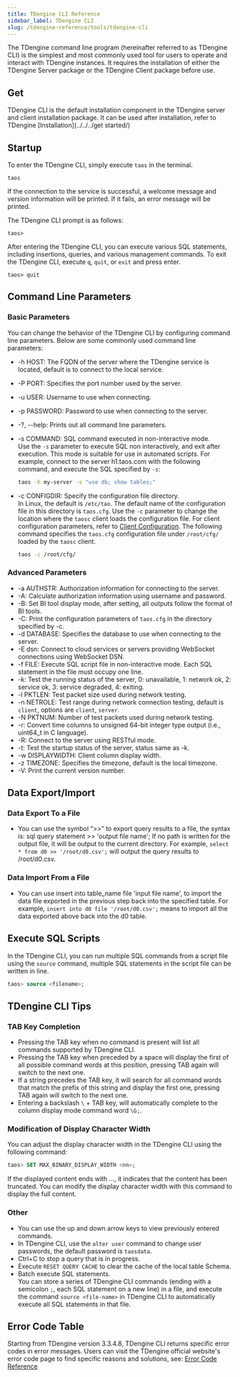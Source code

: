 ```yaml
---
title: TDengine CLI Reference
sidebar_label: TDengine CLI
slug: /tdengine-reference/tools/tdengine-cli
---
```


The TDengine command line program (hereinafter referred to as TDengine CLI) is the simplest and most commonly used tool for users to operate and interact with TDengine instances. It requires the installation of either the TDengine Server package or the TDengine Client package before use.

## Get
TDengine CLI is the default installation component in the TDengine server and client installation package. It can be used after installation, refer to TDengine [Installation](../../../get started/)

## Startup

To enter the TDengine CLI, simply execute `taos` in the terminal.

```shell
taos
```

If the connection to the service is successful, a welcome message and version information will be printed. If it fails, an error message will be printed.

The TDengine CLI prompt is as follows:

```shell
taos>
```

After entering the TDengine CLI, you can execute various SQL statements, including insertions, queries, and various management commands.
To exit the TDengine CLI, execute `q`, `quit`, or `exit` and press enter.

```shell
taos> quit
```

## Command Line Parameters

### Basic Parameters

You can change the behavior of the TDengine CLI by configuring command line parameters. Below are some commonly used command line parameters:

- -h HOST: The FQDN of the server where the TDengine service is located, default is to connect to the local service.
- -P PORT: Specifies the port number used by the server.
- -u USER: Username to use when connecting.
- -p PASSWORD: Password to use when connecting to the server.
- -?, --help: Prints out all command line parameters.
- -s COMMAND: SQL command executed in non-interactive mode.  
    Use the `-s` parameter to execute SQL non interactively, and exit after execution. This mode is suitable for use in automated scripts.
    For example, connect to the server h1.taos.com with the following command, and execute the SQL specified by `-s`:
    ```bash
    taos -h my-server -s "use db; show tables;"
    ```

- -c CONFIGDIR: Specify the configuration file directory.  
    In Linux, the default is `/etc/tao`. The default name of the configuration file in this directory is `taos.cfg`.
    Use the `-c` parameter to change the location where the `taosc` client loads the configuration file. For client configuration parameters, refer to [Client Configuration](../../components/taosc).
    The following command specifies the `taos.cfg` configuration file under `/root/cfg/` loaded by the `taosc` client.

    ```bash
    taos -c /root/cfg/
    ```

### Advanced Parameters

- -a AUTHSTR: Authorization information for connecting to the server.
- -A: Calculate authorization information using username and password.
- -B: Set BI tool display mode, after setting, all outputs follow the format of BI tools.
- -C: Print the configuration parameters of `taos.cfg` in the directory specified by -c.
- -d DATABASE: Specifies the database to use when connecting to the server.
- -E dsn: Connect to cloud services or servers providing WebSocket connections using WebSocket DSN.
- -f FILE: Execute SQL script file in non-interactive mode. Each SQL statement in the file must occupy one line.
- -k: Test the running status of the server, 0: unavailable, 1: network ok, 2: service ok, 3: service degraded, 4: exiting.
- -l PKTLEN: Test packet size used during network testing.
- -n NETROLE: Test range during network connection testing, default is `client`, options are `client`, `server`.
- -N PKTNUM: Number of test packets used during network testing.
- -r: Convert time columns to unsigned 64-bit integer type output (i.e., uint64_t in C language).
- -R: Connect to the server using RESTful mode.
- -t: Test the startup status of the server, status same as -k.
- -w DISPLAYWIDTH: Client column display width.
- -z TIMEZONE: Specifies the timezone, default is the local timezone.
- -V: Print the current version number.

## Data Export/Import

### Data Export To a File

- You can use the symbol “>>” to export query results to a file, the syntax is: sql query statement >> 'output file name'; If no path is written for the output file, it will be output to the current directory. For example, `select * from d0 >> '/root/d0.csv';` will output the query results to /root/d0.csv.

### Data Import From a File

- You can use insert into table_name file 'input file name', to import the data file exported in the previous step back into the specified table. For example, `insert into d0 file '/root/d0.csv';` means to import all the data exported above back into the d0 table.


## Execute SQL Scripts

In the TDengine CLI, you can run multiple SQL commands from a script file using the `source` command, multiple SQL statements in the script file can be written in line.

```sql
taos> source <filename>;
```

## TDengine CLI Tips

### TAB Key Completion

- Pressing the TAB key when no command is present will list all commands supported by TDengine CLI.
- Pressing the TAB key when preceded by a space will display the first of all possible command words at this position, pressing TAB again will switch to the next one.
- If a string precedes the TAB key, it will search for all command words that match the prefix of this string and display the first one, pressing TAB again will switch to the next one.
- Entering a backslash `\` + TAB key, will automatically complete to the column display mode command word `\G;`.


### Modification of Display Character Width

You can adjust the display character width in the TDengine CLI using the following command:

```sql
taos> SET MAX_BINARY_DISPLAY_WIDTH <nn>;
```

If the displayed content ends with ..., it indicates that the content has been truncated. You can modify the display character width with this command to display the full content.

### Other

- You can use the up and down arrow keys to view previously entered commands.
- In TDengine CLI, use the `alter user` command to change user passwords, the default password is `taosdata`.
- Ctrl+C to stop a query that is in progress.
- Execute `RESET QUERY CACHE` to clear the cache of the local table Schema.
- Batch execute SQL statements.   
    You can store a series of TDengine CLI commands (ending with a semicolon `;`, each SQL statement on a new line) in a file, and execute the command `source <file-name>` in TDengine CLI to automatically execute all SQL statements in that file.


## Error Code Table

Starting from TDengine version 3.3.4.8, TDengine CLI returns specific error codes in error messages. Users can visit the TDengine official website's error code page to find specific reasons and solutions, see: [Error Code Reference](../../error-codes/)

